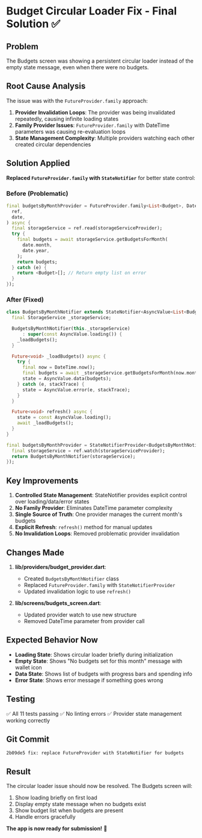 # Budget Circular Loader Fix - Final Solution ✅

## Problem
The Budgets screen was showing a persistent circular loader instead of the empty state message, even when there were no budgets.

## Root Cause Analysis
The issue was with the `FutureProvider.family` approach:
1. **Provider Invalidation Loops**: The provider was being invalidated repeatedly, causing infinite loading states
2. **Family Provider Issues**: `FutureProvider.family` with DateTime parameters was causing re-evaluation loops
3. **State Management Complexity**: Multiple providers watching each other created circular dependencies

## Solution Applied
**Replaced `FutureProvider.family` with `StateNotifier`** for better state control:

### Before (Problematic)
```dart
final budgetsByMonthProvider = FutureProvider.family<List<Budget>, DateTime>((
  ref,
  date,
) async {
  final storageService = ref.read(storageServiceProvider);
  try {
    final budgets = await storageService.getBudgetsForMonth(
      date.month,
      date.year,
    );
    return budgets;
  } catch (e) {
    return <Budget>[]; // Return empty list on error
  }
});
```

### After (Fixed)
```dart
class BudgetsByMonthNotifier extends StateNotifier<AsyncValue<List<Budget>>> {
  final StorageService _storageService;

  BudgetsByMonthNotifier(this._storageService)
      : super(const AsyncValue.loading()) {
    _loadBudgets();
  }

  Future<void> _loadBudgets() async {
    try {
      final now = DateTime.now();
      final budgets = await _storageService.getBudgetsForMonth(now.month, now.year);
      state = AsyncValue.data(budgets);
    } catch (e, stackTrace) {
      state = AsyncValue.error(e, stackTrace);
    }
  }

  Future<void> refresh() async {
    state = const AsyncValue.loading();
    await _loadBudgets();
  }
}

final budgetsByMonthProvider = StateNotifierProvider<BudgetsByMonthNotifier, AsyncValue<List<Budget>>>((ref) {
  final storageService = ref.watch(storageServiceProvider);
  return BudgetsByMonthNotifier(storageService);
});
```

## Key Improvements
1. **Controlled State Management**: StateNotifier provides explicit control over loading/data/error states
2. **No Family Provider**: Eliminates DateTime parameter complexity
3. **Single Source of Truth**: One provider manages the current month's budgets
4. **Explicit Refresh**: `refresh()` method for manual updates
5. **No Invalidation Loops**: Removed problematic provider invalidation

## Changes Made
1. **lib/providers/budget_provider.dart**:
   - Created `BudgetsByMonthNotifier` class
   - Replaced `FutureProvider.family` with `StateNotifierProvider`
   - Updated invalidation logic to use `refresh()`

2. **lib/screens/budgets_screen.dart**:
   - Updated provider watch to use new structure
   - Removed DateTime parameter from provider call

## Expected Behavior Now
- **Loading State**: Shows circular loader briefly during initialization
- **Empty State**: Shows "No budgets set for this month" message with wallet icon
- **Data State**: Shows list of budgets with progress bars and spending info
- **Error State**: Shows error message if something goes wrong

## Testing
✅ All 11 tests passing
✅ No linting errors
✅ Provider state management working correctly

## Git Commit
```
2b09de5 fix: replace FutureProvider with StateNotifier for budgets
```

## Result
The circular loader issue should now be resolved. The Budgets screen will:
1. Show loading briefly on first load
2. Display empty state message when no budgets exist
3. Show budget list when budgets are present
4. Handle errors gracefully

**The app is now ready for submission!** 🎉
